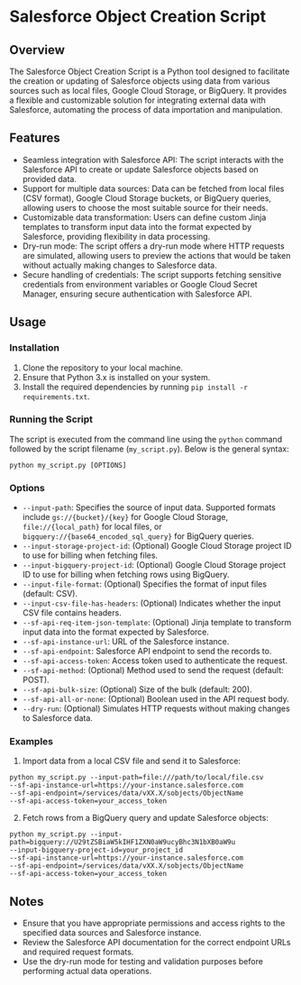# Salesforce Object Creation Script

## Overview

The Salesforce Object Creation Script is a Python tool designed to facilitate the creation or updating of Salesforce objects using data from various sources such as local files, Google Cloud Storage, or BigQuery. It provides a flexible and customizable solution for integrating external data with Salesforce, automating the process of data importation and manipulation.

## Features

- Seamless integration with Salesforce API: The script interacts with the Salesforce API to create or update Salesforce objects based on provided data.
- Support for multiple data sources: Data can be fetched from local files (CSV format), Google Cloud Storage buckets, or BigQuery queries, allowing users to choose the most suitable source for their needs.
- Customizable data transformation: Users can define custom Jinja templates to transform input data into the format expected by Salesforce, providing flexibility in data processing.
- Dry-run mode: The script offers a dry-run mode where HTTP requests are simulated, allowing users to preview the actions that would be taken without actually making changes to Salesforce data.
- Secure handling of credentials: The script supports fetching sensitive credentials from environment variables or Google Cloud Secret Manager, ensuring secure authentication with Salesforce API.

## Usage

### Installation

1. Clone the repository to your local machine.
2. Ensure that Python 3.x is installed on your system.
3. Install the required dependencies by running `pip install -r requirements.txt`.

### Running the Script

The script is executed from the command line using the `python` command followed by the script filename (`my_script.py`). Below is the general syntax:

```
python my_script.py [OPTIONS]
```


### Options

- `--input-path`: Specifies the source of input data. Supported formats include `gs://{bucket}/{key}` for Google Cloud Storage, `file://{local_path}` for local files, or `bigquery://{base64_encoded_sql_query}` for BigQuery queries.
- `--input-storage-project-id`: (Optional) Google Cloud Storage project ID to use for billing when fetching files.
- `--input-bigquery-project-id`: (Optional) Google Cloud Storage project ID to use for billing when fetching rows using BigQuery.
- `--input-file-format`: (Optional) Specifies the format of input files (default: CSV).
- `--input-csv-file-has-headers`: (Optional) Indicates whether the input CSV file contains headers.
- `--sf-api-req-item-json-template`: (Optional) Jinja template to transform input data into the format expected by Salesforce.
- `--sf-api-instance-url`: URL of the Salesforce instance.
- `--sf-api-endpoint`: Salesforce API endpoint to send the records to.
- `--sf-api-access-token`: Access token used to authenticate the request.
- `--sf-api-method`: (Optional) Method used to send the request (default: POST).
- `--sf-api-bulk-size`: (Optional) Size of the bulk (default: 200).
- `--sf-api-all-or-none`: (Optional) Boolean used in the API request body.
- `--dry-run`: (Optional) Simulates HTTP requests without making changes to Salesforce data.

### Examples

1. Import data from a local CSV file and send it to Salesforce:

```
python my_script.py --input-path=file:///path/to/local/file.csv
--sf-api-instance-url=https://your-instance.salesforce.com
--sf-api-endpoint=/services/data/vXX.X/sobjects/ObjectName
--sf-api-access-token=your_access_token
```

2. Fetch rows from a BigQuery query and update Salesforce objects:

```
python my_script.py --input-path=bigquery://U29tZSBiaW5kIHF1ZXN0aW9ucyBhc3N1bXB0aW9u
--input-bigquery-project-id=your_project_id
--sf-api-instance-url=https://your-instance.salesforce.com
--sf-api-endpoint=/services/data/vXX.X/sobjects/ObjectName
--sf-api-access-token=your_access_token
```


## Notes

- Ensure that you have appropriate permissions and access rights to the specified data sources and Salesforce instance.
- Review the Salesforce API documentation for the correct endpoint URLs and required request formats.
- Use the dry-run mode for testing and validation purposes before performing actual data operations.
